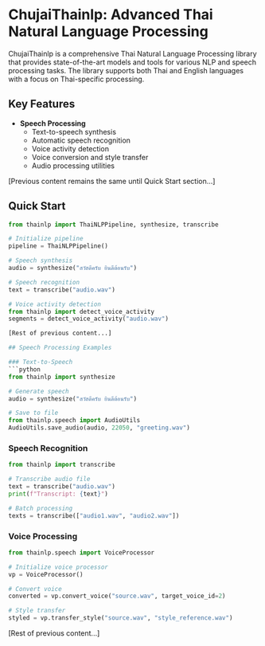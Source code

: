 # ChujaiThainlp: Advanced Thai Natural Language Processing

ChujaiThainlp is a comprehensive Thai Natural Language Processing library that provides state-of-the-art models and tools for various NLP and speech processing tasks. The library supports both Thai and English languages with a focus on Thai-specific processing.

## Key Features

- **Speech Processing**
  - Text-to-speech synthesis
  - Automatic speech recognition
  - Voice activity detection  
  - Voice conversion and style transfer
  - Audio processing utilities

[Previous content remains the same until Quick Start section...]

## Quick Start

```python
from thainlp import ThaiNLPPipeline, synthesize, transcribe

# Initialize pipeline
pipeline = ThaiNLPPipeline()

# Speech synthesis
audio = synthesize("สวัสดีครับ ยินดีต้อนรับ") 

# Speech recognition
text = transcribe("audio.wav")

# Voice activity detection  
from thainlp import detect_voice_activity
segments = detect_voice_activity("audio.wav")

[Rest of previous content...]

## Speech Processing Examples

### Text-to-Speech
```python
from thainlp import synthesize

# Generate speech
audio = synthesize("สวัสดีครับ ยินดีต้อนรับ")

# Save to file
from thainlp.speech import AudioUtils
AudioUtils.save_audio(audio, 22050, "greeting.wav")
```

### Speech Recognition
```python 
from thainlp import transcribe

# Transcribe audio file
text = transcribe("audio.wav")
print(f"Transcript: {text}")

# Batch processing
texts = transcribe(["audio1.wav", "audio2.wav"])
```

### Voice Processing
```python
from thainlp.speech import VoiceProcessor

# Initialize voice processor
vp = VoiceProcessor()

# Convert voice
converted = vp.convert_voice("source.wav", target_voice_id=2)

# Style transfer
styled = vp.transfer_style("source.wav", "style_reference.wav")
```

[Rest of previous content...]
